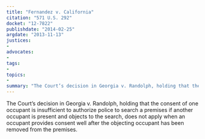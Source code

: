 ```yaml
---
title: "Fernandez v. California"
citation: "571 U.S. 292"
docket: "12-7822"
publishdate: "2014-02-25"
argdate: "2013-11-13"
justices:
- 
advocates:
- 
tags:
- 
topics:
- 
summary: "The Court’s decision in Georgia v. Randolph, holding that the consent of one occupant is insufficient to authorize police to search a premises if another occupant is present and objects to the search, does not apply when an occupant provides consent well after the objecting occupant has been removed from the premises."
---
```

The Court’s decision in Georgia v. Randolph, holding that the consent of one occupant is insufficient to authorize police to search a premises if another occupant is present and objects to the search, does not apply when an occupant provides consent well after the objecting occupant has been removed from the premises.

